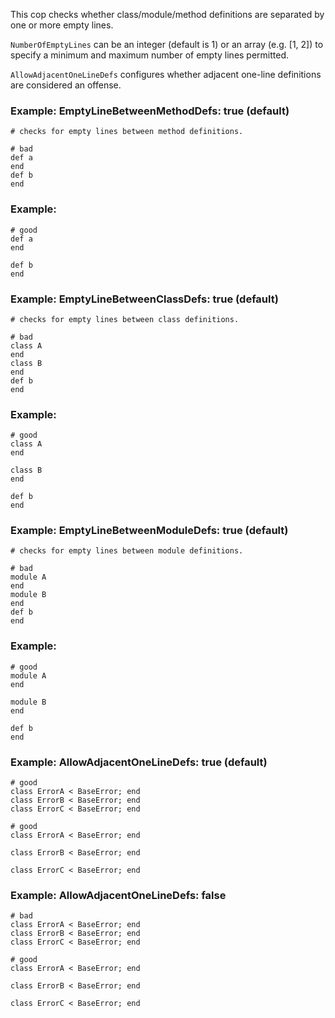 This cop checks whether class/module/method definitions are
separated by one or more empty lines.

`NumberOfEmptyLines` can be an integer (default is 1) or
an array (e.g. [1, 2]) to specify a minimum and maximum
number of empty lines permitted.

`AllowAdjacentOneLineDefs` configures whether adjacent
one-line definitions are considered an offense.

### Example: EmptyLineBetweenMethodDefs: true (default)
    # checks for empty lines between method definitions.

    # bad
    def a
    end
    def b
    end

### Example:

    # good
    def a
    end

    def b
    end

### Example: EmptyLineBetweenClassDefs: true (default)
    # checks for empty lines between class definitions.

    # bad
    class A
    end
    class B
    end
    def b
    end

### Example:

    # good
    class A
    end

    class B
    end

    def b
    end

### Example: EmptyLineBetweenModuleDefs: true (default)
    # checks for empty lines between module definitions.

    # bad
    module A
    end
    module B
    end
    def b
    end

### Example:

    # good
    module A
    end

    module B
    end

    def b
    end

### Example: AllowAdjacentOneLineDefs: true (default)

    # good
    class ErrorA < BaseError; end
    class ErrorB < BaseError; end
    class ErrorC < BaseError; end

    # good
    class ErrorA < BaseError; end

    class ErrorB < BaseError; end

    class ErrorC < BaseError; end

### Example: AllowAdjacentOneLineDefs: false

    # bad
    class ErrorA < BaseError; end
    class ErrorB < BaseError; end
    class ErrorC < BaseError; end

    # good
    class ErrorA < BaseError; end

    class ErrorB < BaseError; end

    class ErrorC < BaseError; end
